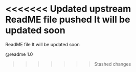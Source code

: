 <<<<<<< Updated upstream
ReadME file pushed
It will be updated soon
=======
ReadME file 
It will be updated soon

@readme 1.0
>>>>>>> Stashed changes
